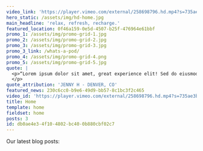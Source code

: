 ```yaml
---
video_link: 'https://player.vimeo.com/external/258698796.hd.mp4?s=735ae3bf353e747288660c1ff3cdb062cdfc8b72&profile_id=174'
hero_static: /assets/img/hd-home.jpg
main_headline: 'relax, refresh, recharge.'
featured_location: 0f46a159-0e5d-4507-b25f-476964e61bbf
promo_1: /assets/img/promo-grid-1.jpg
promo_2: /assets/img/promo-grid-2.jpg
promo_3: /assets/img/promo-grid-3.jpg
promo_3_link: /whats-a-pod/
promo_4: /assets/img/promo-grid-4.png
promo_5: /assets/img/promo-grid-5.jpg
quote: |
  <p>“Lorem ipsum dolor sit amet, great experience elit! Sed do eiusmod tempor incididunt ut quiet and clean magna aliqua. Ut enim ad minim veniam, quis nostrud exercitation."
  </p>
quote_attribution: 'JENNY H - DENVER, CO'
featured_news: 230c6cc0-b9e6-49d9-bb57-8c1bc3f2c465
video_id: 'https://player.vimeo.com/external/258698796.hd.mp4?s=735ae3bf353e747288660c1ff3cdb062cdfc8b72&profile_id=174'
title: Home
template: home
fieldset: home
posts: 3
id: db0ae4e3-4f10-4802-bc40-0b880cbf02c7
---
```

Our latest blog posts:
